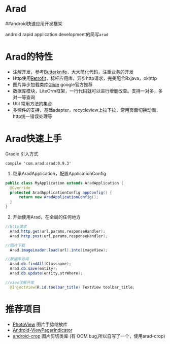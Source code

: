 Arad
====

##android快速应用开发框架

android rapid application development的简写`arad`

Arad的特性
=========
* 注解开发，参考[Butterknife](https://github.com/JakeWharton/butterknife)，大大简化代码，注重业务的开发
* Http使用[Retrofit](https://square.github.io/retrofit/)，标杆应用库，异步http请求，完美配合Rxjava，okhttp
* 图片异步加载类库[Glide](https://github.com/bumptech/glide)  google官方推荐
* 数据库模块，LiteOrm框架，一行代码就可以进行增删改查。支持一对多，多对一等查询
* Util 常用方法的集合
* 多控件的支持，基础adapter，recycleview上拉下拉，常用页面切换动画，http统一错误处理等

Arad快速上手
===========
  Gradle 引入方式
  ```
  compile 'com.arad:arad:0.9.3'
  ```
  
  1. 继承AradApplication，配置ApplicationConfig
  
  ```java
  public class MyApplication extends AradApplication {
    @Override
    protected AradApplicationConfig appConfig() {
        return new AradApplicationConfig();
    }
  }
  ```
  
  2. 开始使用Arad，在全局的任何地方
  
  ```java
  //http请求
    Arad.http.get(url,params,responseHandler);
    Arad.http.post(url,params,responseHandler);

  //图片下载
    Arad.imageLoader.load(url).into(imageView);

  //数据库访问
    Arad.db.findAll(Classname);
    Arad.db.save(entity);
    Arad.db.update(entity,strWhere);

  //view注解开发
    @InjectView(R.id.toolbar_title) TextView toolbar_title;

  ```


推荐项目
===================
* [PhotoView](https://github.com/chrisbanes/PhotoView) 图片手势缩放库
* [Android-ViewPagerIndicator](https://github.com/JakeWharton/Android-ViewPagerIndicator)
* [android-crop](https://github.com/jdamcd/android-crop) 图片剪切类库 (有 OOM bug,所以自写了一个，使用arad-crop)
